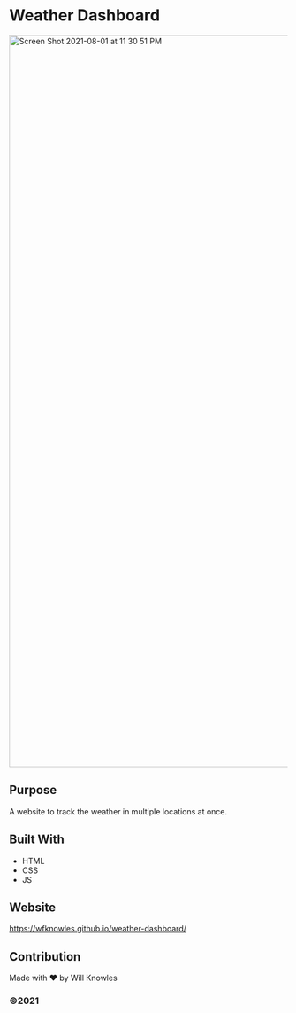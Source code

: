 # Weather Dashboard

<img width="1321" alt="Screen Shot 2021-08-01 at 11 30 51 PM" src="https://user-images.githubusercontent.com/23103606/127804559-623f7ce9-0cc7-4596-846e-4222cb0cbd26.png">

## Purpose
A website to track the weather in multiple locations at once.

## Built With
* HTML
* CSS
* JS

## Website
https://wfknowles.github.io/weather-dashboard/

## Contribution
Made with ❤️ by Will Knowles

### ©️2021

